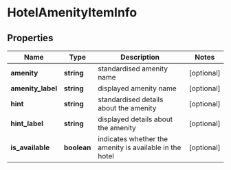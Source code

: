 # HotelAmenityItemInfo

## Properties

| Name | Type | Description | Notes |
|------------ | ------------- | ------------- | -------------|
**amenity** | **string** | standardised amenity name |[optional]|
**amenity_label** | **string** | displayed amenity name |[optional]|
**hint** | **string** | standardised details about the amenity |[optional]|
**hint_label** | **string** | displayed details about the amenity |[optional]|
**is_available** | **boolean** | indicates whether the amenity is available in the hotel |[optional]|